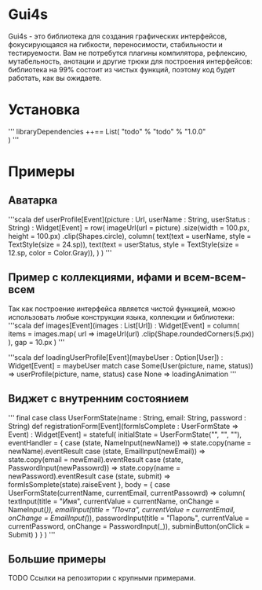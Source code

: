 # Gui4s
Gui4s - это библиотека для создания графических интерфейсов, фокусирующаяся на гибкости, переносимости, стабильности и тестируемости. Вам не потребутся плагины компилятора, рефлексию, мутабельность,
анотации и другие трюки для построения интерфейсов: библиотека на 99% состоит из чистых функций, поэтому код будет работать, как вы ожидаете. 
# Установка
'''
libraryDependencies ++== List(
	"todo" % "todo" % "1.0.0"	
)
'''
# Примеры
## Аватарка
'''scala
def userProfile[Event](picture : Url, userName : String, userStatus : String) : Widget[Event] =
	row(
		imageUrl(url = picture)
			.size(width = 100.px, height = 100.px)
			.clip(Shapes.circle),
		column(
			text(text = userName, style = TextStyle(size = 24.sp)),
			text(text = userStatus, style = TextStyle(size = 12.sp, color = Color.Gray)),
		)
	)
'''
## Пример с коллекциями, ифами и всем-всем-всем
Так как построение интерфейса является чистой функцией, можно использовать любые конструкции языка, коллекции и библиотеки:
'''scala
def images[Event](images : List[Url]) : Widget[Event] =
	column(
		items = images.map(
			url =>
				imageUrl(url)
					.clip(Shape.roundedCorners(5.px))	
		),
		gap = 10.px
	)
'''

'''scala
def loadingUserProfile[Event](maybeUser : Option[User]) : Widget[Event] =
	maybeUser match
		case Some(User(picture, name, status)) =>
			userProfile(picture, name, status)
		case None =>
			loadingAnimation
'''
## Виджет с внутренним состоянием
'''
final case class UserFormState(name : String, email: String, password : String)
def registrationForm[Event](formIsComplete : UserFormState => Event) : Widget[Event] =
	stateful(
		initialState = UserFormState("", "", ""),
		eventHandler = {
			case (state, NameInput(newName)) => state.copy(name = newName).eventResult
			case (state, EmailInput(newEmail)) => state.copy(email = newEmail).eventResult
			case (state, PasswordInput(newPassowrd)) => state.copy(name = newPassword).eventResult
			case (state, submit) => formIsSomplete(state).raiseEvent
		},
		body = {
		case UserFormState(currentName, currentEmail, currentPassowrd) =>
			column(
				textInput(title = "Имя", currentValue = currentName, onChange = NameInput(_)),
				emailInput(title = "Почта", currentValue = currentEmail, onChange = EmailInput(_)),
				passwordInput(title = "Пароль", currentValue = currentPassword, onChange = PasswordInput(_)),
				subminButton(onClick = Submit)
			)
		}
	)
'''
## Большие примеры
TODO Ссылки на репозитории с крупными примерами.
